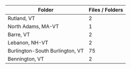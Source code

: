 | Folder                          |   Files / Folders |
|---------------------------------|-------------------|
| Rutland, VT                     |                 2 |
| North Adams, MA-VT              |                 1 |
| Barre, VT                       |                 2 |
| Lebanon, NH-VT                  |                 2 |
| Burlington-South Burlington, VT |                75 |
| Bennington, VT                  |                 2 |